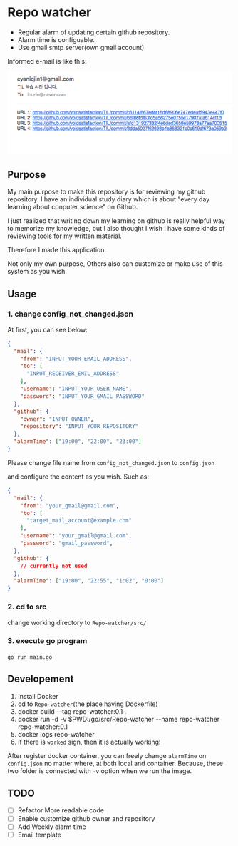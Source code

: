 # Repo watcher

- Regular alarm of updating certain github repository.
- Alarm time is configuable.
- Use gmail smtp server(own gmail account)

Informed e-mail is like this:

![Usage Image](./images/example.png)

## Purpose

My main purpose to make this repository is for reviewing my github repository. I have an individual study diary which is about "every day learning about conputer science" on Github.

I just realized that writing down my learning on github is really helpful way to memorize my knowledge, but I also thought I wish I have some kinds of reviewing tools for my written material.

Therefore I made this application.

Not only my own purpose, Others also can customize or make use of this system as you wish.

## Usage

### 1. change config_not_changed.json

At first, you can see below:

```json
{
  "mail": {
    "from": "INPUT_YOUR_EMAIL_ADDRESS",
    "to": [
      "INPUT_RECEIVER_EMIL_ADDRESS"
    ],
    "username": "INPUT_YOUR_USER_NAME",
    "password": "INPUT_YOUR_GMAIL_PASSWORD"
  },
  "github": {
    "owner": "INPUT_OWNER",
    "repository": "INPUT_YOUR_REPOSITORY"
  },
  "alarmTime": ["19:00", "22:00", "23:00"]
}

```

Please change file name from `config_not_changed.json` to `config.json`

and configure the content as you wish. Such as:

```json
{
  "mail": {
    "from": "your_gmail@gmail.com",
    "to": [
      "target_mail_account@example.com"
    ],
    "username": "your_gmail@gmail.com",
    "password": "gmail_password",
  },
  "github": {
    // currently not used
  },
  "alarmTime": ["19:00", "22:55", "1:02", "0:00"]
}
```

### 2. cd to src

change working directory to `Repo-watcher/src/`

### 3. execute go program

`go run main.go`

## Developement

1. Install Docker
2. cd to `Repo-watcher`(the place having Dockerfile)
3. docker build --tag repo-watcher:0.1 .
4. docker run -d -v $PWD:/go/src/Repo-watcher --name repo-watcher repo-watcher:0.1
5. docker logs repo-watcher
6. if there is `worked` sign, then it is actually working!

After register docker container, you can freely change `alarmTime` on `config.json` no matter where, at both local and container. Because, these two folder is connected with `-v` option when we run the image.

## TODO

- [ ] Refactor More readable code
- [ ] Enable customize github owner and repository
- [ ] Add Weekly alarm time
- [ ] Email template
